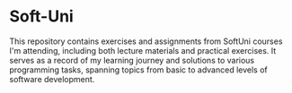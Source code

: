 # Soft-Uni
This repository contains exercises and assignments from SoftUni courses I'm attending, including both lecture materials and practical exercises. It serves as a record of my learning journey and solutions to various programming tasks, spanning topics from basic to advanced levels of software development.
